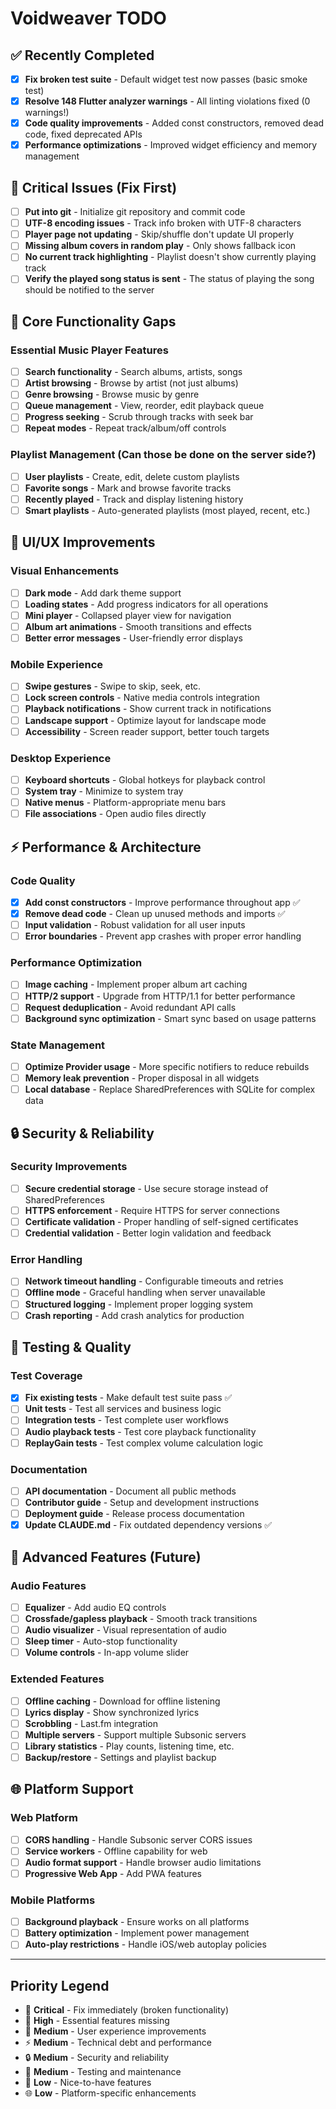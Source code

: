# Voidweaver TODO

## ✅ Recently Completed

- [x] **Fix broken test suite** - Default widget test now passes (basic smoke test)
- [x] **Resolve 148 Flutter analyzer warnings** - All linting violations fixed (0 warnings!)
- [x] **Code quality improvements** - Added const constructors, removed dead code, fixed deprecated APIs
- [x] **Performance optimizations** - Improved widget efficiency and memory management

## 🚨 Critical Issues (Fix First)

- [ ] **Put into git** - Initialize git repository and commit code
- [ ] **UTF-8 encoding issues** - Track info broken with UTF-8 characters
- [ ] **Player page not updating** - Skip/shuffle don't update UI properly
- [ ] **Missing album covers in random play** - Only shows fallback icon
- [ ] **No current track highlighting** - Playlist doesn't show currently playing track
- [ ] **Verify the played song status is sent** - The status of playing the song should be notified to the server

## 🔧 Core Functionality Gaps

### Essential Music Player Features
- [ ] **Search functionality** - Search albums, artists, songs
- [ ] **Artist browsing** - Browse by artist (not just albums)
- [ ] **Genre browsing** - Browse music by genre
- [ ] **Queue management** - View, reorder, edit playback queue
- [ ] **Progress seeking** - Scrub through tracks with seek bar
- [ ] **Repeat modes** - Repeat track/album/off controls

### Playlist Management (Can those be done on the server side?)
- [ ] **User playlists** - Create, edit, delete custom playlists
- [ ] **Favorite songs** - Mark and browse favorite tracks
- [ ] **Recently played** - Track and display listening history
- [ ] **Smart playlists** - Auto-generated playlists (most played, recent, etc.)

## 🎨 UI/UX Improvements

### Visual Enhancements
- [ ] **Dark mode** - Add dark theme support
- [ ] **Loading states** - Add progress indicators for all operations
- [ ] **Mini player** - Collapsed player view for navigation
- [ ] **Album art animations** - Smooth transitions and effects
- [ ] **Better error messages** - User-friendly error displays

### Mobile Experience
- [ ] **Swipe gestures** - Swipe to skip, seek, etc.
- [ ] **Lock screen controls** - Native media controls integration
- [ ] **Playback notifications** - Show current track in notifications
- [ ] **Landscape support** - Optimize layout for landscape mode
- [ ] **Accessibility** - Screen reader support, better touch targets

### Desktop Experience
- [ ] **Keyboard shortcuts** - Global hotkeys for playback control
- [ ] **System tray** - Minimize to system tray
- [ ] **Native menus** - Platform-appropriate menu bars
- [ ] **File associations** - Open audio files directly

## ⚡ Performance & Architecture

### Code Quality
- [x] **Add const constructors** - Improve performance throughout app ✅
- [x] **Remove dead code** - Clean up unused methods and imports ✅
- [ ] **Input validation** - Robust validation for all user inputs
- [ ] **Error boundaries** - Prevent app crashes with proper error handling

### Performance Optimization
- [ ] **Image caching** - Implement proper album art caching
- [ ] **HTTP/2 support** - Upgrade from HTTP/1.1 for better performance
- [ ] **Request deduplication** - Avoid redundant API calls
- [ ] **Background sync optimization** - Smart sync based on usage patterns

### State Management
- [ ] **Optimize Provider usage** - More specific notifiers to reduce rebuilds
- [ ] **Memory leak prevention** - Proper disposal in all widgets
- [ ] **Local database** - Replace SharedPreferences with SQLite for complex data

## 🔒 Security & Reliability

### Security Improvements
- [ ] **Secure credential storage** - Use secure storage instead of SharedPreferences
- [ ] **HTTPS enforcement** - Require HTTPS for server connections
- [ ] **Certificate validation** - Proper handling of self-signed certificates
- [ ] **Credential validation** - Better login validation and feedback

### Error Handling
- [ ] **Network timeout handling** - Configurable timeouts and retries
- [ ] **Offline mode** - Graceful handling when server unavailable
- [ ] **Structured logging** - Implement proper logging system
- [ ] **Crash reporting** - Add crash analytics for production

## 🧪 Testing & Quality

### Test Coverage
- [x] **Fix existing tests** - Make default test suite pass ✅
- [ ] **Unit tests** - Test all services and business logic
- [ ] **Integration tests** - Test complete user workflows
- [ ] **Audio playback tests** - Test core playback functionality
- [ ] **ReplayGain tests** - Test complex volume calculation logic

### Documentation
- [ ] **API documentation** - Document all public methods
- [ ] **Contributor guide** - Setup and development instructions
- [ ] **Deployment guide** - Release process documentation
- [x] **Update CLAUDE.md** - Fix outdated dependency versions ✅

## 🎵 Advanced Features (Future)

### Audio Features
- [ ] **Equalizer** - Add audio EQ controls
- [ ] **Crossfade/gapless playback** - Smooth track transitions
- [ ] **Audio visualizer** - Visual representation of audio
- [ ] **Sleep timer** - Auto-stop functionality
- [ ] **Volume controls** - In-app volume slider

### Extended Features
- [ ] **Offline caching** - Download for offline listening
- [ ] **Lyrics display** - Show synchronized lyrics
- [ ] **Scrobbling** - Last.fm integration
- [ ] **Multiple servers** - Support multiple Subsonic servers
- [ ] **Library statistics** - Play counts, listening time, etc.
- [ ] **Backup/restore** - Settings and playlist backup

## 🌐 Platform Support

### Web Platform
- [ ] **CORS handling** - Handle Subsonic server CORS issues
- [ ] **Service workers** - Offline capability for web
- [ ] **Audio format support** - Handle browser audio limitations
- [ ] **Progressive Web App** - Add PWA features

### Mobile Platforms
- [ ] **Background playback** - Ensure works on all platforms
- [ ] **Battery optimization** - Implement power management
- [ ] **Auto-play restrictions** - Handle iOS/web autoplay policies

---

## Priority Legend
- 🚨 **Critical** - Fix immediately (broken functionality)
- 🔧 **High** - Essential features missing
- 🎨 **Medium** - User experience improvements
- ⚡ **Medium** - Technical debt and performance
- 🔒 **Medium** - Security and reliability
- 🧪 **Medium** - Testing and maintenance
- 🎵 **Low** - Nice-to-have features
- 🌐 **Low** - Platform-specific enhancements
